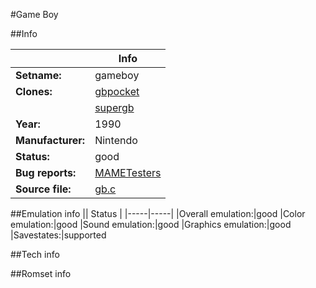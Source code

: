 #Game Boy

##Info

||Info|
|-----|-----|
|**Setname:**|gameboy
|**Clones:**|[gbpocket](gbpocket.md)
||[supergb](supergb.md)
|**Year:**|1990
|**Manufacturer:**|Nintendo
|**Status:**|good
|**Bug reports:**|[MAMETesters](http://mametesters.org/view_all_set.php?type=1&temporary=y&search=gb.c)
|**Source file:**|[gb.c](https://github.com/mamedev/mame/blob/master/src/mess/drivers/gb.c)

##Emulation info
|| Status |
|-----|-----|
|Overall emulation:|good
|Color emulation:|good
|Sound emulation:|good
|Graphics emulation:|good
|Savestates:|supported

##Tech info

##Romset info

<!--- START OF EDITED COMMENT DO NOT TOUCH TEXT ABOVE-->
